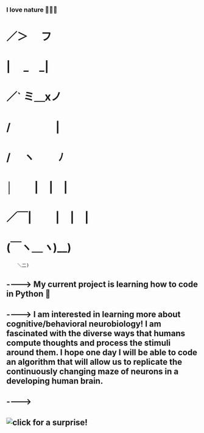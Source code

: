 ### __I love nature__ 🌲🌲🌲
#                ／＞　 フ
#               | 　_　_| 
#             ／` ミ＿xノ 
#             /　　　　 |
#            /　 ヽ　　 ﾉ
#           │　　|　|　|
#        ／￣|　　 |　|　|
 #       (￣ヽ＿_ヽ_)__)
        ＼二)
        
## ----> My current project is learning how to code in Python 🐍
## ----> I am interested in learning more about cognitive/behavioral neurobiology! I am fascinated with the diverse ways that humans compute thoughts and process the stimuli around them. I hope one day I will be able to code an algorithm that will allow us to replicate the continuously changing maze of neurons in a developing human brain. 
## ---->
## ![click for a surprise!](https://www.pinterest.com/pin/594193744604802082/)

<!--
**tinarcheng/tinarcheng** is a ✨ _special_ ✨ repository because its `README.md` (this file) appears on your GitHub profile.

Here are some ideas to get you started:

- 🔭 I’m currently working on ...
- 🌱 I’m currently learning ...
- 👯 I’m looking to collaborate on ...
- 🤔 I’m looking for help with ...
- 💬 Ask me about ...
- 📫 How to reach me: ...
- 😄 Pronouns: ...
- ⚡ Fun fact: ...
-->
